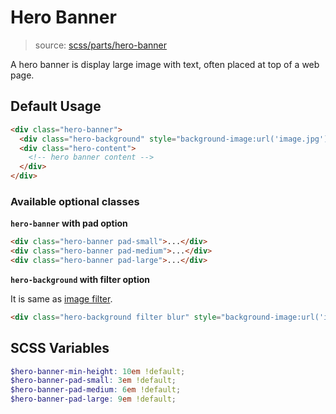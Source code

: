 # Hero Banner

> source: [scss/parts/hero-banner](../../src/scss/parts/_hero-banner.scss)

A hero banner is display large image with text, often placed at top of a web page.

## Default Usage

``` html
<div class="hero-banner">
  <div class="hero-background" style="background-image:url('image.jpg');"></div>
  <div class="hero-content">
    <!-- hero banner content -->
  </div>
</div>
```

### Available optional classes

**`hero-banner` with pad option**
``` html
<div class="hero-banner pad-small">...</div>
<div class="hero-banner pad-medium">...</div>
<div class="hero-banner pad-large">...</div>
```

**`hero-background` with filter option**

It is same as [image filter](image.md#image-filter).

``` html
<div class="hero-background filter blur" style="background-image:url('image.jpg');"></div>
```

## SCSS Variables

``` scss
$hero-banner-min-height: 10em !default;
$hero-banner-pad-small: 3em !default;
$hero-banner-pad-medium: 6em !default;
$hero-banner-pad-large: 9em !default;
```
